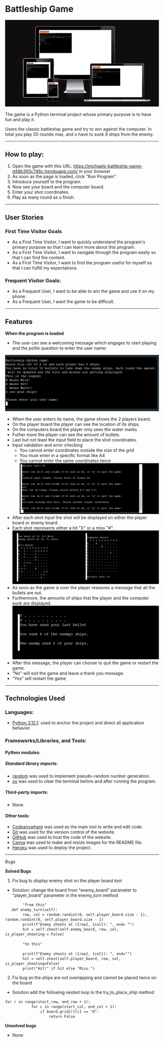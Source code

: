 # Battleship Game

![Responsive Mock Up](documentation/mock-up-responsive.png)

The game is a Python terminal project whose primary purpose is to have fun and play it.

Users the classic battleship game and try to win against the computer. In total you play 50 rounds max, and u have to sunk 8 ships from the enemy. 

---

## How to play: 

1. Open the game with this URL: https://michaels-battleship-game-d48b393c746c.herokuapp.com/ in your browser
2. As soon as the page is loaded, click "Run Program".
3. Introduce yourself to the program. 
4. Now see your board and the computer board.
5. Enter your shot coordinates.
6. Play as many round as u finish.

---

## User Stories
### First Time Visitor Goals

* As a First Time Visitor, I want to quickly understand the program's primary purpose so that I can learn more about this program.
* As a First Time Visitor, I want to navigate through the program easily so that I can find the content.
* As a First Time Visitor, I want to find the program useful for myself so that I can fulfill my expectations.


### Frequent Visitor Goals:

* As a Frequent User, I want to be able to win the game and use it on my phone.
* As a Frequent User, I want the game to be difficult. 

---

## Features

**When the program is loaded**

* The user can see a welcoming message which engages to start playing and the polite question to enter the user name:

![Welcome to the game](documentation/features-welcome.png)

* When the user enters its name, the game shows the 2 players board. 
* On the player board the player can see the location of its ships.
* On the computers board the player only sees the water marks
* Futher more the player can see the amount of bullets. 
* Last but not least the input field to place the shot coordinates. 
* Input validation and error checking
    * You cannot enter coordinates outside the size of the grid
    * You must enter in a specific format like A4
    * You cannot enter the same coordinates twice
![Error Messages](documentation/error-message.png)
* After each shot input the shot will be displayed on either the player board or enemy board.
* Each shot represents either a hit "X" or a miss "#".
![Hits and Miss](documentation/hits-miss.png)
* As soon as the game is over the player reseaves a message that all the bullets are out.
* Furthermore, the amounts of ships that the player and the computer sunk are displayed. 
![End-Message](documentation/end-message.png)
* After this message, the player can choose to quit the game or restart the game.
* "No" will exit the game and leave a thank you message.
* "Yes" will restart the game

---

## Technologies Used

### Languages:

- [Python 3.12.1](https://www.python.org/downloads/release/python-3121/): used to anchor the project and direct all application behavior

### Frameworks/Libraries, and Tools:
#### Python modules:

##### Standard library imports:
- [random](https://docs.python.org/3/library/random.html) was used to implement pseudo-random number generation.
- [os](https://docs.python.org/3/library/os.html ) was used to clear the terminal before and after running the program.

##### Third-party imports:
- None.

#### Other tools:
- [Codeanywhere](https://codeanywhere.com/) was used as the main tool to write and edit code.
- [Git](https://git-scm.com/) was used for the version control of the website.
- [GitHub](https://github.com/) was used to host the code of the website.
- [Canva](https://www.canva.com/) was used to make and resize images for the README file.
- [Heroku](https://www.heroku.com/) was used to deploy the project.

---

Bugs

**Solved Bugs**

1. Fix bug to display enemy shot on the player board tool
- Solution: change the board from "enemy_board" parameter to "player_board" parameter in the enemy_turn method
```
        "from this"
   def enemy_turn(self):
        row, col = random.randint(0, self.player_board.size - 1), random.randint(0, self.player_board.size - 1)
        print(f"Enemy shoots at ({row}, {col}): ", end= "")
        hit = self.shoot(self.enemy_board, row, col, is_player_shooting = False) 

        "to this"

        print(f"Enemy shoots at ({row}, {col}): ", end="")
        hit = self.shoot(self.player_board, row, col, is_player_shooting=False)
        print("Hit!" if hit else "Miss.")
```

2. Fix bug so the ships are not overlapping and cannot be placed twice on the board
- Solution add the following nested loop in the try_to_place_ship method
```
for r in range(start_row, end_row + 1):
            for c in range(start_col, end_col + 1):
                if board.grid[r][c] == "O":
                    return False
```


**Unsolved bugs**

- None